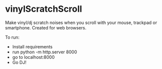 # vinylScratchScroll
Make vinyl/dj scratch noises when you scroll with your mouse, trackpad or smartphone. Created for web browsers.

To run:
- Install requirements
- run python -m http.server 8000
- go to localhost:8000
- Go DJ!